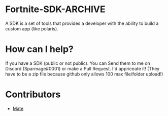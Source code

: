 # Fortnite-SDK-ARCHIVE
A SDK is a set of tools that provides a developer with the ability to build a custom app (like polaris).

# How can I help?
If you have a SDK (public or not public). You can Send them to me on Discord (Sparmage#0001) or make a Pull Request. I'd appriceate it! (They have to be a zip file because github only allows 100 max file/folder upload!)

# Contributors
- [Mate](https://github.com/McMistrzYT)

